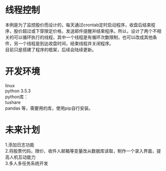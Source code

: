 #  线程控制

本例是为了监控股价而设计的，每天通过crontab定时启动程序，收盘后结束程序，股价超过或下穿限定价格，发送邮件提醒并结束程序。所以，设计了两个不相关的可以循环执行的线程，其中一个线程是有循环次数限制，也可以改成其他条件，另一个线程是到达收盘时间，结束线程并关闭程序。<br>
目前只是搭建了程序的框架，后续会陆续更新。

#  开发环境

linux<br>
python 3.5.3<br>
python库：<br>
  tushare<br>
  pandas 等，需要用的库，使用pip自行安装。<br>

#  未来计划

1.添加日志功能<br>
2.将股票代码，限价、收件人邮箱等变量改从数据库读取，制作一个录入界面，提高人机互动能力<br>
3.多人多任务系统开发

